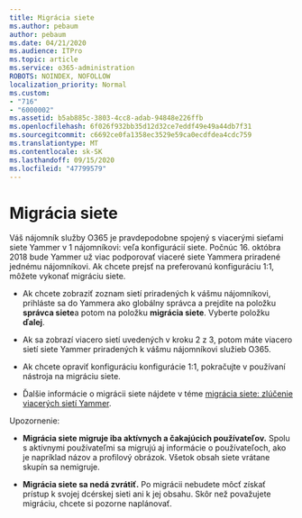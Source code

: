 ```yaml
---
title: Migrácia siete
ms.author: pebaum
author: pebaum
ms.date: 04/21/2020
ms.audience: ITPro
ms.topic: article
ms.service: o365-administration
ROBOTS: NOINDEX, NOFOLLOW
localization_priority: Normal
ms.custom:
- "716"
- "6000002"
ms.assetid: b5ab885c-3803-4cc8-adab-94848e226ffb
ms.openlocfilehash: 6f026f932bb35d12d32ce7eddf49e49a44db7f31
ms.sourcegitcommit: c6692ce0fa1358ec3529e59ca0ecdfdea4cdc759
ms.translationtype: MT
ms.contentlocale: sk-SK
ms.lasthandoff: 09/15/2020
ms.locfileid: "47799579"
---
```

# <a name="network-migration"></a>Migrácia siete

Váš nájomník služby O365 je pravdepodobne spojený s viacerými sieťami siete Yammer v 1 nájomníkovi: veľa konfigurácií siete. Počnúc 16. októbra 2018 bude Yammer už viac podporovať viaceré siete Yammera priradené jednému nájomníkovi. Ak chcete prejsť na preferovanú konfiguráciu 1:1, môžete vykonať migráciu siete.
  
- Ak chcete zobraziť zoznam sietí priradených k vášmu nájomníkovi, prihláste sa do Yammera ako globálny správca a prejdite na položku **správca siete**a potom na položku **migrácia siete**. Vyberte položku **ďalej**.

- Ak sa zobrazí viacero sietí uvedených v kroku 2 z 3, potom máte viacero sietí siete Yammer priradených k vášmu nájomníkovi služieb O365.

- Ak chcete opraviť konfiguráciu konfigurácie 1:1, pokračujte v používaní nástroja na migráciu siete.

- Ďalšie informácie o migrácii siete nájdete v téme [migrácia siete: zlúčenie viacerých sietí Yammer](https://docs.microsoft.com/yammer/configure-your-yammer-network/consolidate-multiple-yammer-networks).

Upozornenie:
  
- **Migrácia siete migruje iba aktívnych a čakajúcich používateľov.** Spolu s aktívnymi používateľmi sa migrujú aj informácie o používateľoch, ako je napríklad názov a profilový obrázok. Všetok obsah siete vrátane skupín sa nemigruje.

- **Migrácia siete sa nedá zvrátiť.** Po migrácii nebudete môcť získať prístup k svojej dcérskej sieti ani k jej obsahu. Skôr než považujete migráciu, chcete si pozorne naplánovať.
